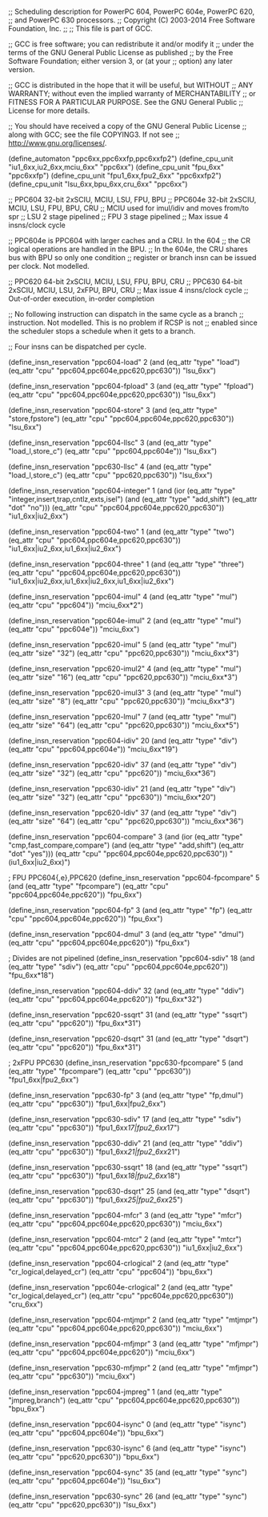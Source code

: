 ;; Scheduling description for PowerPC 604, PowerPC 604e, PowerPC 620,
;; and PowerPC 630 processors.
;;   Copyright (C) 2003-2014 Free Software Foundation, Inc.
;;
;; This file is part of GCC.

;; GCC is free software; you can redistribute it and/or modify it
;; under the terms of the GNU General Public License as published
;; by the Free Software Foundation; either version 3, or (at your
;; option) any later version.

;; GCC is distributed in the hope that it will be useful, but WITHOUT
;; ANY WARRANTY; without even the implied warranty of MERCHANTABILITY
;; or FITNESS FOR A PARTICULAR PURPOSE.  See the GNU General Public
;; License for more details.

;; You should have received a copy of the GNU General Public License
;; along with GCC; see the file COPYING3.  If not see
;; <http://www.gnu.org/licenses/>.

(define_automaton "ppc6xx,ppc6xxfp,ppc6xxfp2")
(define_cpu_unit "iu1_6xx,iu2_6xx,mciu_6xx" "ppc6xx")
(define_cpu_unit "fpu_6xx" "ppc6xxfp")
(define_cpu_unit "fpu1_6xx,fpu2_6xx" "ppc6xxfp2")
(define_cpu_unit "lsu_6xx,bpu_6xx,cru_6xx" "ppc6xx")

;; PPC604  32-bit 2xSCIU, MCIU, LSU, FPU, BPU
;; PPC604e  32-bit 2xSCIU, MCIU, LSU, FPU, BPU, CRU
;; MCIU used for imul/idiv and moves from/to spr
;; LSU 2 stage pipelined
;; FPU 3 stage pipelined
;; Max issue 4 insns/clock cycle

;; PPC604e is PPC604 with larger caches and a CRU.  In the 604
;; the CR logical operations are handled in the BPU.
;; In the 604e, the CRU shares bus with BPU so only one condition
;; register or branch insn can be issued per clock.  Not modelled.

;; PPC620  64-bit 2xSCIU, MCIU, LSU, FPU, BPU, CRU
;; PPC630 64-bit 2xSCIU, MCIU, LSU, 2xFPU, BPU, CRU
;; Max issue 4 insns/clock cycle
;; Out-of-order execution, in-order completion

;; No following instruction can dispatch in the same cycle as a branch
;; instruction.  Not modelled.  This is no problem if RCSP is not
;; enabled since the scheduler stops a schedule when it gets to a branch.

;; Four insns can be dispatched per cycle.

(define_insn_reservation "ppc604-load" 2
  (and (eq_attr "type" "load")
       (eq_attr "cpu" "ppc604,ppc604e,ppc620,ppc630"))
  "lsu_6xx")

(define_insn_reservation "ppc604-fpload" 3
  (and (eq_attr "type" "fpload")
       (eq_attr "cpu" "ppc604,ppc604e,ppc620,ppc630"))
  "lsu_6xx")

(define_insn_reservation "ppc604-store" 3
  (and (eq_attr "type" "store,fpstore")
       (eq_attr "cpu" "ppc604,ppc604e,ppc620,ppc630"))
  "lsu_6xx")

(define_insn_reservation "ppc604-llsc" 3
  (and (eq_attr "type" "load_l,store_c")
       (eq_attr "cpu" "ppc604,ppc604e"))
  "lsu_6xx")
  
(define_insn_reservation "ppc630-llsc" 4
  (and (eq_attr "type" "load_l,store_c")
       (eq_attr "cpu" "ppc620,ppc630"))
  "lsu_6xx")
  
(define_insn_reservation "ppc604-integer" 1
  (and (ior (eq_attr "type" "integer,insert,trap,cntlz,exts,isel")
	    (and (eq_attr "type" "add,shift")
		 (eq_attr "dot" "no")))
       (eq_attr "cpu" "ppc604,ppc604e,ppc620,ppc630"))
  "iu1_6xx|iu2_6xx")

(define_insn_reservation "ppc604-two" 1
  (and (eq_attr "type" "two")
       (eq_attr "cpu" "ppc604,ppc604e,ppc620,ppc630"))
  "iu1_6xx|iu2_6xx,iu1_6xx|iu2_6xx")

(define_insn_reservation "ppc604-three" 1
  (and (eq_attr "type" "three")
       (eq_attr "cpu" "ppc604,ppc604e,ppc620,ppc630"))
  "iu1_6xx|iu2_6xx,iu1_6xx|iu2_6xx,iu1_6xx|iu2_6xx")

(define_insn_reservation "ppc604-imul" 4
  (and (eq_attr "type" "mul")
       (eq_attr "cpu" "ppc604"))
  "mciu_6xx*2")

(define_insn_reservation "ppc604e-imul" 2
  (and (eq_attr "type" "mul")
       (eq_attr "cpu" "ppc604e"))
  "mciu_6xx")

(define_insn_reservation "ppc620-imul" 5
  (and (eq_attr "type" "mul")
       (eq_attr "size" "32")
       (eq_attr "cpu" "ppc620,ppc630"))
  "mciu_6xx*3")

(define_insn_reservation "ppc620-imul2" 4
  (and (eq_attr "type" "mul")
       (eq_attr "size" "16")
       (eq_attr "cpu" "ppc620,ppc630"))
  "mciu_6xx*3")

(define_insn_reservation "ppc620-imul3" 3
  (and (eq_attr "type" "mul")
       (eq_attr "size" "8")
       (eq_attr "cpu" "ppc620,ppc630"))
  "mciu_6xx*3")

(define_insn_reservation "ppc620-lmul" 7
  (and (eq_attr "type" "mul")
       (eq_attr "size" "64")
       (eq_attr "cpu" "ppc620,ppc630"))
  "mciu_6xx*5")

(define_insn_reservation "ppc604-idiv" 20
  (and (eq_attr "type" "div")
       (eq_attr "cpu" "ppc604,ppc604e"))
  "mciu_6xx*19")

(define_insn_reservation "ppc620-idiv" 37
  (and (eq_attr "type" "div")
       (eq_attr "size" "32")
       (eq_attr "cpu" "ppc620"))
  "mciu_6xx*36")

(define_insn_reservation "ppc630-idiv" 21
  (and (eq_attr "type" "div")
       (eq_attr "size" "32")
       (eq_attr "cpu" "ppc630"))
  "mciu_6xx*20")

(define_insn_reservation "ppc620-ldiv" 37
  (and (eq_attr "type" "div")
       (eq_attr "size" "64")
       (eq_attr "cpu" "ppc620,ppc630"))
  "mciu_6xx*36")

(define_insn_reservation "ppc604-compare" 3
  (and (ior (eq_attr "type" "cmp,fast_compare,compare")
	    (and (eq_attr "type" "add,shift")
		 (eq_attr "dot" "yes")))
       (eq_attr "cpu" "ppc604,ppc604e,ppc620,ppc630"))
  "(iu1_6xx|iu2_6xx)")

; FPU PPC604{,e},PPC620
(define_insn_reservation "ppc604-fpcompare" 5
  (and (eq_attr "type" "fpcompare")
       (eq_attr "cpu" "ppc604,ppc604e,ppc620"))
  "fpu_6xx")

(define_insn_reservation "ppc604-fp" 3
  (and (eq_attr "type" "fp")
       (eq_attr "cpu" "ppc604,ppc604e,ppc620"))
  "fpu_6xx")

(define_insn_reservation "ppc604-dmul" 3
  (and (eq_attr "type" "dmul")
       (eq_attr "cpu" "ppc604,ppc604e,ppc620"))
  "fpu_6xx")

; Divides are not pipelined
(define_insn_reservation "ppc604-sdiv" 18
  (and (eq_attr "type" "sdiv")
       (eq_attr "cpu" "ppc604,ppc604e,ppc620"))
  "fpu_6xx*18")

(define_insn_reservation "ppc604-ddiv" 32
  (and (eq_attr "type" "ddiv")
       (eq_attr "cpu" "ppc604,ppc604e,ppc620"))
  "fpu_6xx*32")

(define_insn_reservation "ppc620-ssqrt" 31
  (and (eq_attr "type" "ssqrt")
       (eq_attr "cpu" "ppc620"))
  "fpu_6xx*31")

(define_insn_reservation "ppc620-dsqrt" 31
  (and (eq_attr "type" "dsqrt")
       (eq_attr "cpu" "ppc620"))
  "fpu_6xx*31")


; 2xFPU PPC630
(define_insn_reservation "ppc630-fpcompare" 5
  (and (eq_attr "type" "fpcompare")
       (eq_attr "cpu" "ppc630"))
  "fpu1_6xx|fpu2_6xx")

(define_insn_reservation "ppc630-fp" 3
  (and (eq_attr "type" "fp,dmul")
       (eq_attr "cpu" "ppc630"))
  "fpu1_6xx|fpu2_6xx")

(define_insn_reservation "ppc630-sdiv" 17
  (and (eq_attr "type" "sdiv")
       (eq_attr "cpu" "ppc630"))
  "fpu1_6xx*17|fpu2_6xx*17")

(define_insn_reservation "ppc630-ddiv" 21
  (and (eq_attr "type" "ddiv")
       (eq_attr "cpu" "ppc630"))
  "fpu1_6xx*21|fpu2_6xx*21")

(define_insn_reservation "ppc630-ssqrt" 18
  (and (eq_attr "type" "ssqrt")
       (eq_attr "cpu" "ppc630"))
  "fpu1_6xx*18|fpu2_6xx*18")

(define_insn_reservation "ppc630-dsqrt" 25
  (and (eq_attr "type" "dsqrt")
       (eq_attr "cpu" "ppc630"))
  "fpu1_6xx*25|fpu2_6xx*25")

(define_insn_reservation "ppc604-mfcr" 3
  (and (eq_attr "type" "mfcr")
       (eq_attr "cpu" "ppc604,ppc604e,ppc620,ppc630"))
  "mciu_6xx")

(define_insn_reservation "ppc604-mtcr" 2
  (and (eq_attr "type" "mtcr")
       (eq_attr "cpu" "ppc604,ppc604e,ppc620,ppc630"))
  "iu1_6xx|iu2_6xx")

(define_insn_reservation "ppc604-crlogical" 2
  (and (eq_attr "type" "cr_logical,delayed_cr")
       (eq_attr "cpu" "ppc604"))
  "bpu_6xx")

(define_insn_reservation "ppc604e-crlogical" 2
  (and (eq_attr "type" "cr_logical,delayed_cr")
       (eq_attr "cpu" "ppc604e,ppc620,ppc630"))
  "cru_6xx")

(define_insn_reservation "ppc604-mtjmpr" 2
  (and (eq_attr "type" "mtjmpr")
       (eq_attr "cpu" "ppc604,ppc604e,ppc620,ppc630"))
  "mciu_6xx")

(define_insn_reservation "ppc604-mfjmpr" 3
  (and (eq_attr "type" "mfjmpr")
       (eq_attr "cpu" "ppc604,ppc604e,ppc620"))
  "mciu_6xx")

(define_insn_reservation "ppc630-mfjmpr" 2
  (and (eq_attr "type" "mfjmpr")
       (eq_attr "cpu" "ppc630"))
  "mciu_6xx")

(define_insn_reservation "ppc604-jmpreg" 1
  (and (eq_attr "type" "jmpreg,branch")
       (eq_attr "cpu" "ppc604,ppc604e,ppc620,ppc630"))
  "bpu_6xx")

(define_insn_reservation "ppc604-isync" 0
  (and (eq_attr "type" "isync")
       (eq_attr "cpu" "ppc604,ppc604e"))
  "bpu_6xx")
  
(define_insn_reservation "ppc630-isync" 6
  (and (eq_attr "type" "isync")
       (eq_attr "cpu" "ppc620,ppc630"))
  "bpu_6xx")
  
(define_insn_reservation "ppc604-sync" 35
  (and (eq_attr "type" "sync")
       (eq_attr "cpu" "ppc604,ppc604e"))
  "lsu_6xx")
  
(define_insn_reservation "ppc630-sync" 26
  (and (eq_attr "type" "sync")
       (eq_attr "cpu" "ppc620,ppc630"))
  "lsu_6xx")
  

